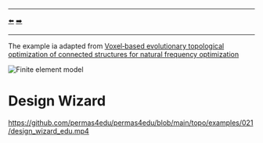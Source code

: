 ***
[⬅️](../020/README.md "Previous example")
[➡️](../022/README.md "Next example")
***

The example ia adapted from [Voxel‑based evolutionary topological optimization of connected structures for natural frequency optimization](https://doi.org/10.1007/s10999-024-09722-8)

![Finite element model](mesh.png)

# Design Wizard

https://github.com/permas4edu/permas4edu/blob/main/topo/examples/021/design_wizard_edu.mp4

